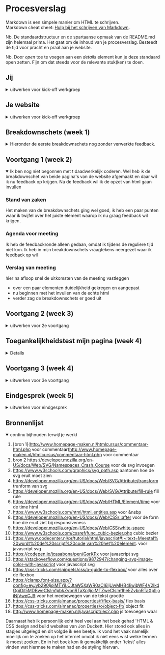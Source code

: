 # Procesverslag
Markdown is een simpele manier om HTML te schrijven.  
Markdown cheat cheet: [Hulp bij het schrijven van Markdown](https://github.com/adam-p/markdown-here/wiki/Markdown-Cheatsheet).

Nb. De standaardstructuur en de spartaanse opmaak van de README.md zijn helemaal prima. Het gaat om de inhoud van je procesverslag. Besteedt de tijd voor pracht en praal aan je website.

Nb. Door *open* toe te voegen aan een *details* element kun je deze standaard open zetten. Fijn om dat steeds voor de relevante stuk(ken) te doen.





## Jij

<details>
<summary>uitwerken voor kick-off werkgroep</summary>

### Auteur:
Luca Kleene

#### Je startniveau:
Blauw

#### Je focus:
Responsive plane

</details>





## Je website

<details>
<summary>uitwerken voor kick-off werkgroep</summary>

### Je opdracht:
https://www.debijenkorf.nl/inspiratie/wonen/eten-drinken
https://www.debijenkorf.nl/inspiratie/wonen/tips-om-voedselverspilling-te-voorkomen

#### Screenshot(s) van de eerste pagina (small screen):
Homepage  
<img src="images/inspiratie.PNG" width="375px" alt="screenshot inspiratiepagina bijenkorf">
<img src="images/inspiratie2.PNG" width="375px" alt="screenshot inspiratiepagina bijenkorf">


#### Screenshot(s) van de tweede pagina (small screen):
Inspiratie wonen  
<img src="images/zerowaste.PNG" width="375px" alt="screenshot zerowaste bijenkorf">
<img src="images/zerowaste2.PNG" width="375px" alt="screenshot zerowaste bijenkorf">

</details>



## Breakdownschets (week 1)

<details>
<summary>Hieronder de eerste breakdownschets nog zonder verwerkte feedback.</summary>

### de hele pagina:
<img src="images/breakdownschets1.PNG" width="375px" alt="breakdown van de hele pagina">

### dynamisch deel (bijv menu):
<img src="images/breakdownschets2.PNG" width="375px" alt="breakdown van tweede pagina">

</details>



## Voortgang 1 (week 2)

<details open>
<summary>Ik ben nog niet begonnen met t daadwerkelijk coderen. Wel heb ik de breakdownschet van beide pagina's van de website afgemaakt en daar wil ik nu feedback op krijgen. Na de feedback wil ik de opzet van html gaan invullen</summary>

### Stand van zaken
Het maken van de breakdownschets ging wel goed, ik heb een paar punten waar ik twijfel over het juiste element waarop ik nu graag feedback wil krijgen.


### Agenda voor meeting
Ik heb de feedbackronde alleen gedaan, omdat ik tijdens de reguliere tijd niet kon. Ik heb in mijn breakdownschets vraagtekens neergezet waar ik feedback op wil

### Verslag van meeting
hier na afloop snel de uitkomsten van de meeting vastleggen

- over een paar elementen duidelijkheid gekregen en aangepast
- nu beginnen met het invullen van de echte html
- verder zag de breakdownschets er goed uit
</details>





## Voortgang 2 (week 3)

<details>
<summary>uitwerken voor 2e voortgang</summary>

### Stand van zaken
Ik heb echt heel veel moeit met het starten van mijn code. Omdat ik het druk heb maar daarnaast nog meer omdat ik er hoofdpijn van krijg en een enorme stressaanval. Ik ben wel begonnen met de eerste pagina om daar de ruwe html van in te zetten


### Verslag van meeting

Er is naar gekeken, wat ik tot toe had. Dit ging voorlopig nog alleen om een hele globale opzet van de elementen, zonder nog afbeeldingen etc te hebben toegevoegd.
Voor mezelf wel echt de deadline gesteld bij de volgende voortgang minstens 1 pagina af te hebben zodat ik feedback erop kan krijgen. De eerste pagina is het moeilijkste, bij de tweede kan ik de header en footer over nemen en de main vind ik er persoonlijk niet moeilijk uitzien en dat moet me wel lukken. Dus daarom wil ik graag iig de eerste pagina af hebben zodat ik gerichte vragen kan stellen en hopelijk met iemand met een screenreader eroverheen kan gaan.
</details>





## Toegankelijkheidstest mijn pagina (week 4)

<details>

### Bevindingen
Lijst met je bevindingen die in de test naar voren kwamen:

#### Titel eerste bevinding
Er wordt niet aan de gebruiker duidelijk gemaakt op welke pagina hij zich momenteel van de 4 li bevindt

een inclusively hidden elementen waarop te horen is dat de gebruiker zich op die pagina bevind


#### Titel tweede bevinding.
Er is 2 keer een h1 te vinden op de pagina, dit is verwarrend

de tweede h1 'lees meer' moet een h2 worden, dit is namelijk niet het hoofdonderwerp van de pagina


#### Titel volgende bevinding.
De afbeeldingen worden helemaal niet genoemd onder de 'lees meer' section.

Een uitleg geven van wat op de afbeelding te zien is

#### Titel nog een bevinding.
de afbeeldingen van de verschillende betaalmethodes worden niet zo genoemd, dus de gebruiker met een screanreader heeft geen idee over wat voor afbeeldingne het gaat

Ook de afbeeldingen weer een betere alt geven om duidelijk te maken over wat voor soort afbeeldingen het gaat
</details>




## Voortgang 3 (week 4)

<details>
<summary>uitwerken voor 3e voortgang</summary>

### Stand van zaken
De eerste pagina is af. Ik heb alleen de domme fout gemaakt om niet goed de opdracht te lezen en heb overal in mn html classes gebruikt voor de css. Super stom, want ik moet nu alle weer gaan aanpassen naar de css selectors. Ik had verder nog een vraag over de a in mn header, omdat deze met een inline element date vervormde. Na navraag bleek dit te komen omdat het een flex had, maar ik m gewoon moet stylen als text-align center met display block


### Verslag van meeting
hier na afloop snel de uitkomsten van de meeting vastleggen

- alle classes aanpassen naar css selectors
- tweede pagina maken
- van alle p's in de footer linkjes maken
- nog even goed kijken naar inclusively hidden en andere foefjes om mn pagina beter te maken voor de toegankelijkheid
- in de main de ul bovenin voor de verschillende tabjes ook omzetten naar linkjes en duidelijk maken voor screenreader op welke pagina de gebruiker zich momenteel bevind
- 1 artikel veranderen in index en artikel maken die gelinkt kan worden naar de tweede pagina, die over de voedselverspilling
- voor zover ik dat nog niet had gedaan, even alle opmerkingen nalopen en eventueel aanvullen
- veel css is na struggelen wel goed gekomen maar ik merk dat wanneer ik er nu overheenloop ik niet meer weet hoe ik er precies tot ben gekomen. Ik kan wel uitleggen wat ik doe, maar ik heb gewoon continue dingen aangepast tot het mooi werd
- een javascript element toevoegen!

</details>





## Eindgesprek (week 5)

<details>
<summary>uitwerken voor eindgesprek</summary>

### Stand van zaken
Allereerst heeft het coderen me echt bloed, zweet en tranen gekost. Het is voor mij persoonlijk echt een enorm mentaal struikelblok waar ik gewoon echt stress van krijg en paniek. Dit resulteerde dus in enorm uitstellen, ook vanwege 4 andere deadlines. Maar 2 weken voor de uiteindelijke deadline ben ik ervoor gaan zitten. Ik heb voor mezelf een stappenplan uitgeschreven en elke stap in detail gemaakt, zodat het voor mezelf enigszins behapbaar was. De eerste pagina maken gingen echt heel moeilijk, de main vond ik meevallen, de footer ook, maar de header met nav vond ik echt enorm lastig. De moed zakte me helemaal in de schoenen toen ik er tijdens voortgang 3 achter kwam dat ik overal in mn code classes had gebruikt en dat dus moest veranderen, maar nog nooit gebruik had gemaakt van de css selectors. Maar goed, ook dit weer in stapjes uitgeschreven en dit had ik toch snel onder de knie, dit was niet zo moeilijk. Ik ben het voor mezelf als een soort van die breadcrumbs gaan zien. 
Ik moest nog een aantal ul en p's veranderen in linkjes, maar dit was makkelijk te doen. De tweede pagina was ook makkelijk te doen, deze bestond voor mezelf uit makkelijke elementen die goed te stylen waren. Ik merkte wel dat zodra ik alles af had en het naliep om te vertellen wat ik overal had gedaan dat ik dit lastig vond, ik heb echt zin voor zin in css dingen geprobeerd. Dus ik heb nogmaals gekeken wat ik heb gedaan, waardes verandert om te zien wat er dan gebeurt en vervolgens overal opmerkingen bijgezet. 
Wat me helaas niet is gelukt is het javascript gedeelte. Ik heb overal svg gebruikt in mn html en ik heb eindeloos op internet gezocht naar een uitleg over hoe ik bij een onclick op een svg de kleur bijvoorbeeld kon laten veranderen. Maar hoe meer ik erin dook hoe minder ik het begreep. Ik heb geprobeerd in de main de eerste p te veranderen in een andere kleur als je erop klikt maar dat lukte me ook niet

Als laatste heb ik nog veel dingen duidelijker gemaakt om de screen reader beter eroverheen te laten lopen. 
### Screenshot(s)

hier screenshot(s) van je eindresultaat
<img src="images/eindresultaat1.PNG" width="375px" alt="eindresultaat hoofdpagina">
<img src="images/eindresultaat2.PNG" width="375px" alt="eindresultaat hoofdpagina">
<img src="images/eindresultaat3.PNG" width="375px" alt="eindresultaat hoofdpagina">
<img src="images/eindresultaat4.PNG" width="375px" alt="eindresultaat hoofdpagina">
<img src="images/eindresultaat5.PNG" width="375px" alt="eindresultaat hoofdpagina">
<img src="images/eindresultaat6.PNG" width="375px" alt="eindresultaat hoofdpagina">
</details>





## Bronnenlijst

<details open>
<summary>continu bijhouden terwijl je werkt</summary>


1. [bron 1](http://www.homepage-maken.nl/htmlcursus/commentaar-html.php voor commentaar)http://www.homepage-maken.nl/htmlcursus/commentaar-html.php voor commentaar
2. bron 2 https://developer.mozilla.org/en-US/docs/Web/SVG/Namespaces_Crash_Course voor de svg invoegen 
3. https://www.w3schools.com/graphics/svg_path.asp aantonen hoe de svg eruit moet zien
4. https://developer.mozilla.org/en-US/docs/Web/SVG/Attribute/transform tranform van svg
5. https://developer.mozilla.org/en-US/docs/Web/SVG/Attribute/fill-rule fill rule
6. https://developer.mozilla.org/en-US/docs/Web/HTML/Element/time voor de time html
7. https://www.w3schools.com/html/html_entities.asp voor &nsbp
8. https://developer.mozilla.org/en-US/docs/Web/CSS/::after voor de form hoe die eruit ziet bij responsiveness
9. https://developer.mozilla.org/en-US/docs/Web/CSS/white-space
10. https://www.w3schools.com/cssref/func_cubic-bezier.php cubic bezier
11. https://www.codecenter.nl/pr/tutorial/html/javascript#:~:text=Meestal%20wordt%20de%20script%20code,van%20het%20element. voor javascript svg
12. https://codepen.io/jcasabona/pen/GorKPx voor javascript svg
13. https://stackoverflow.com/questions/9872947/changing-svg-image-color-with-javascript voor javascript svg
14. https://css-tricks.com/snippets/css/a-guide-to-flexbox/ voor alles over de flexbox
15. https://clamp.font-size.app/?config=eyJyb290IjoiMTYiLCJtaW5XaWR0aCI6IjUwMHB4IiwibWF4V2lkdGgiOiI5MDBweCIsIm1pbkZvbnRTaXplIjoiMTZweCIsIm1heEZvbnRTaXplIjoiNjVweCJ9 voor het meebewegen van de tekst grootte
16. https://css-tricks.com/almanac/properties/f/flex-basis/ flex basis
17. https://css-tricks.com/almanac/properties/o/object-fit/ object fit
18. http://www.homepage-maken.nl/javascript/les2.php js toevoegen waar

Daarnaast heb ik persoonlijk echt heel veel aan het boek gehad 'HTML & CSS design and build websites van Jon Duckett. Hier stond ook alles in stapjes uitgelegd en dit volgde ik een beetje. Ik vond het vaak namelijk moeilijk om te zoeken op het internet omdat ik niet eens wist welke termen ik moest zoeken. En in het boek kon ik gemakkelijk onder 'tekst' alles vinden wat hiermee te maken had en de styling hiervan.

</details>
